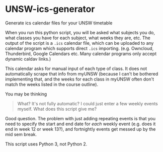 # UNSW-ics-generator
Generate ics calendar files for your UNSW timetable


When you run this python script, you will be asked what subjects you do, what classes you have for each subject, what weeks they are, etc. The output of the script is a `.ics` calendar file, which can be uploaded to any calendar program which supports direct `.ics` importing. (e.g. Owncloud, Thunderbird, Google Calendars etc. Many calendar programs only accept dynamic caldav links.) 

This calendar asks for manual input of each type of class. It does not automatically scrape that info from myUNSW (because I can't be bothered implementing that, and the weeks for each class in myUNSW often don't match the weeks listed in the course outline).

You may be thinking

> What? It's not fully automatic? I could just enter a few weekly events myself. What does this script give me?

Good question. The problem with just adding repeating events is that you need to specify the start and end date for *each* weekly event (e.g. does it end in week 12 or week 13?), and fortnightly events get messed up by the mid sem break.

This script uses Python 3, not Python 2.
